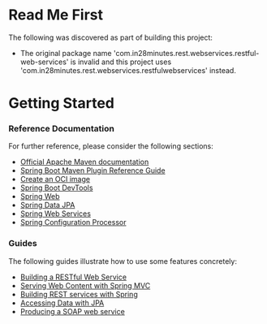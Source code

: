 # Read Me First
The following was discovered as part of building this project:

* The original package name 'com.in28minutes.rest.webservices.restful-web-services' is invalid and this project uses 'com.in28minutes.rest.webservices.restfulwebservices' instead.

# Getting Started

### Reference Documentation
For further reference, please consider the following sections:

* [Official Apache Maven documentation](https://maven.apache.org/guides/index.html)
* [Spring Boot Maven Plugin Reference Guide](https://docs.spring.io/spring-boot/docs/2.5.0/maven-plugin/reference/html/)
* [Create an OCI image](https://docs.spring.io/spring-boot/docs/2.5.0/maven-plugin/reference/html/#build-image)
* [Spring Boot DevTools](https://docs.spring.io/spring-boot/docs/2.5.0/reference/htmlsingle/#using-boot-devtools)
* [Spring Web](https://docs.spring.io/spring-boot/docs/2.5.0/reference/htmlsingle/#boot-features-developing-web-applications)
* [Spring Data JPA](https://docs.spring.io/spring-boot/docs/2.5.0/reference/htmlsingle/#boot-features-jpa-and-spring-data)
* [Spring Web Services](https://docs.spring.io/spring-boot/docs/2.5.0/reference/htmlsingle/#boot-features-webservices)
* [Spring Configuration Processor](https://docs.spring.io/spring-boot/docs/2.5.0/reference/htmlsingle/#configuration-metadata-annotation-processor)

### Guides
The following guides illustrate how to use some features concretely:

* [Building a RESTful Web Service](https://spring.io/guides/gs/rest-service/)
* [Serving Web Content with Spring MVC](https://spring.io/guides/gs/serving-web-content/)
* [Building REST services with Spring](https://spring.io/guides/tutorials/bookmarks/)
* [Accessing Data with JPA](https://spring.io/guides/gs/accessing-data-jpa/)
* [Producing a SOAP web service](https://spring.io/guides/gs/producing-web-service/)

